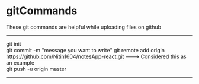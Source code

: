 # gitCommands                                                                                                                                                                       
These git commands are helpful while uploading files on github                                     
___________________________________________________________________________________________________________ 
git init  
git commit -m "message you want to write" 
git remote add origin https://github.com/Nitin1604/notesApp-react.git ---> Considered this as an example  
git push -u origin master   
____________________________________________________________________________________________________________
